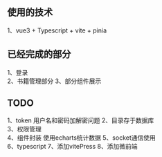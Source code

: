 ## 使用的技术
1、vue3 + Typescript + vite + pinia  
## 已经完成的部分
1、登录  
2、书籍管理部分
3、部分组件展示
## TODO
1、token  用户名和密码加解密问题
2、目录存于数据库  
3、权限管理  
4、组件封装  使用echarts统计数据
5、socket通信使用  
6、typescript
7、添加vitePress
8、添加微前端
